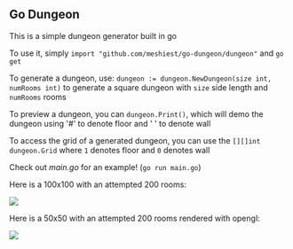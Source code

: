 ## Go Dungeon

This is a simple dungeon generator built in go

To use it, simply `import "github.com/meshiest/go-dungeon/dungeon"` and `go get`

To generate a dungeon, use: `dungeon := dungeon.NewDungeon(size int, numRooms int)` to generate a square dungeon with `size` side length and `numRooms` rooms

To preview a dungeon, you can `dungeon.Print()`, which will demo the dungeon using '#' to denote floor and ' ' to denote wall

To access the grid of a generated dungeon, you can use the `[][]int dungeon.Grid` where `1` denotes floor and `0` denotes wall

Check out *main.go* for an example! (`go run main.go`)

Here is a 100x100 with an attempted 200 rooms:

![](http://i.imgur.com/5aFnOGH.png)

Here is a 50x50 with an attempted 200 rooms rendered with opengl:

![](http://i.imgur.com/LPEtZSP.png)
